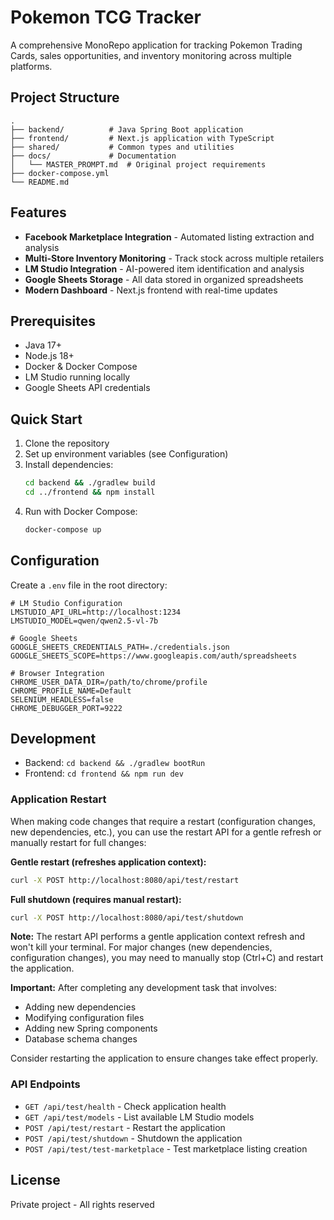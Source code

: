 # Pokemon TCG Tracker

A comprehensive MonoRepo application for tracking Pokemon Trading Cards, sales opportunities, and inventory monitoring across multiple platforms.

## Project Structure

```
.
├── backend/          # Java Spring Boot application
├── frontend/         # Next.js application with TypeScript
├── shared/           # Common types and utilities
├── docs/             # Documentation
│   └── MASTER_PROMPT.md  # Original project requirements
├── docker-compose.yml
└── README.md
```

## Features

- **Facebook Marketplace Integration** - Automated listing extraction and analysis
- **Multi-Store Inventory Monitoring** - Track stock across multiple retailers
- **LM Studio Integration** - AI-powered item identification and analysis
- **Google Sheets Storage** - All data stored in organized spreadsheets
- **Modern Dashboard** - Next.js frontend with real-time updates

## Prerequisites

- Java 17+
- Node.js 18+
- Docker & Docker Compose
- LM Studio running locally
- Google Sheets API credentials

## Quick Start

1. Clone the repository
2. Set up environment variables (see Configuration)
3. Install dependencies:
   ```bash
   cd backend && ./gradlew build
   cd ../frontend && npm install
   ```
4. Run with Docker Compose:
   ```bash
   docker-compose up
   ```

## Configuration

Create a `.env` file in the root directory:

```env
# LM Studio Configuration
LMSTUDIO_API_URL=http://localhost:1234
LMSTUDIO_MODEL=qwen/qwen2.5-vl-7b

# Google Sheets
GOOGLE_SHEETS_CREDENTIALS_PATH=./credentials.json
GOOGLE_SHEETS_SCOPE=https://www.googleapis.com/auth/spreadsheets

# Browser Integration
CHROME_USER_DATA_DIR=/path/to/chrome/profile
CHROME_PROFILE_NAME=Default
SELENIUM_HEADLESS=false
CHROME_DEBUGGER_PORT=9222
```

## Development

- Backend: `cd backend && ./gradlew bootRun`
- Frontend: `cd frontend && npm run dev`

### Application Restart

When making code changes that require a restart (configuration changes, new dependencies, etc.), you can use the restart API for a gentle refresh or manually restart for full changes:

**Gentle restart (refreshes application context):**
```bash
curl -X POST http://localhost:8080/api/test/restart
```

**Full shutdown (requires manual restart):**
```bash
curl -X POST http://localhost:8080/api/test/shutdown
```

**Note:** The restart API performs a gentle application context refresh and won't kill your terminal. For major changes (new dependencies, configuration changes), you may need to manually stop (Ctrl+C) and restart the application.

**Important:** After completing any development task that involves:
- Adding new dependencies
- Modifying configuration files
- Adding new Spring components
- Database schema changes

Consider restarting the application to ensure changes take effect properly.

### API Endpoints

- `GET /api/test/health` - Check application health
- `GET /api/test/models` - List available LM Studio models
- `POST /api/test/restart` - Restart the application
- `POST /api/test/shutdown` - Shutdown the application
- `POST /api/test/test-marketplace` - Test marketplace listing creation

## License

Private project - All rights reserved